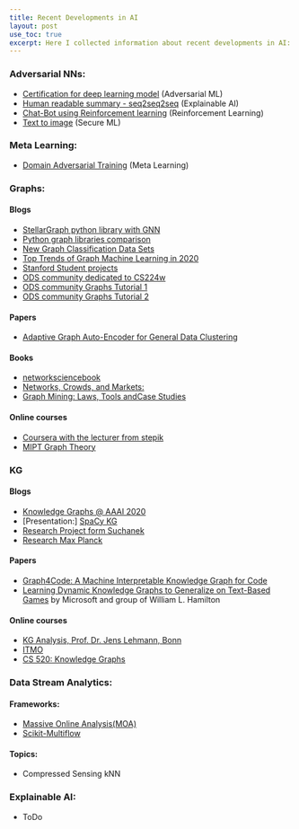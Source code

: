 ```yaml
---
title: Recent Developments in AI
layout: post
use_toc: true
excerpt: Here I collected information about recent developments in AI:
---
```


### Adversarial NNs:
- [Certification for deep learning model](https://files.sri.inf.ethz.ch/website/papers/sp2018.pdf) (Adversarial ML)
- [Human readable summary - seq2seq2seq](https://arxiv.org/pdf/1810.02851.pdf) (Explainable AI)
- [Chat-Bot using Reinforcement learning](https://aclweb.org/anthology/D16-1127) (Reinforcement Learning)
- [Text to image](https://arxiv.org/pdf/1605.05396.pdf) (Secure ML)

### Meta Learning:
- [Domain Adversarial Training](https://arxiv.org/pdf/1505.07818.pdf) (Meta Learning)

### Graphs:
#### Blogs
- [StellarGraph python library with GNN](https://stellargraph.readthedocs.io/en/stable/index.html)
- [Python graph libraries comparison](https://www.timlrx.com/2020/05/10/benchmark-of-popular-graph-network-packages-v2/)
- [New Graph Classification Data Sets](https://medium.com/@sergei.ivanov_24894/new-graph-classification-data-sets-43e134340d2d)
- [Top Trends of Graph Machine Learning in 2020](https://towardsdatascience.com/top-trends-of-graph-machine-learning-in-2020-1194175351a3)
- [Stanford Student projects](http://snap.stanford.edu/class/cs224w-2018/info.html)
- [ODS community dedicated to CS224w](https://docs.google.com/document/d/18sUuIYaT2MsqyD-XvxtwtR488VxZyQ94isEjo2diQ40/edit)
- [ODS community Graphs Tutorial 1](https://nbviewer.jupyter.org/github/Yorko/mlcourse_open/blob/master/jupyter_english/tutorials/Epidemics_on_networks_with_NetworkX_and_EoN_Syrovatskiy_Ilya.ipynb)
- [ODS community Graphs Tutorial 2](https://nbviewer.jupyter.org/github/Yorko/mlcourse.ai/blob/master/jupyter_english/tutorials/Introduction_to_Network_Analysis_with_NetworkX_Georgy_Lazarev.ipynb)   

#### Papers
- [Adaptive Graph Auto-Encoder for General Data Clustering](https://arxiv.org/abs/2002.08648)

#### Books
- [networksciencebook](http://networksciencebook.com/chapter/2)
- [Networks, Crowds, and Markets: ](https://www.cs.cornell.edu/home/kleinber/networks-book/)
- [Graph Mining: Laws, Tools andCase Studies](https://pdfs.semanticscholar.org/9ff2/cc321284db347148b2108bb880c9461d1279.pdf)

#### Online courses
- [Coursera with the lecturer from stepik](https://www.coursera.org/lecture/delivery-problem/delivery-problem-1ok2C)
- [MIPT Graph Theory](https://www.coursera.org/learn/teoriya-grafov/home/)

### KG

#### Blogs
- [Knowledge Graphs @ AAAI 2020](https://medium.com/@mgalkin/knowledge-graphs-aaai-2020-c457ad5aafc0)
- [Presentation:]  [SpaCy KG](https://drive.google.com/file/d/1EuGxcQLcXvjjkZ-KRUlwpr_doBVyEBEG/view)
- [Research Project form Suchanek](https://suchanek.name/work/research/nordf/)
- [Research Max Planck](https://www.mpi-inf.mpg.de/departments/databases-and-information-systems/research/yago-naga/)

#### Papers
- [Graph4Code: A Machine Interpretable Knowledge Graph for Code](https://arxiv.org/abs/2002.09440)
- [Learning Dynamic Knowledge Graphs to Generalize on Text-Based Games](https://arxiv.org/abs/2002.09127) by Microsoft and group of William L. Hamilton

#### Online courses
- [KG Analysis, Prof. Dr. Jens Lehmann, Bonn](https://sewiki.iai.uni-bonn.de/teaching/lectures/kga/2018/slides)
- [ITMO](https://drive.google.com/drive/folders/1w9zf1Ovl3LDDJu-8VTV8vL5XBMHzX4-W?usp=sharing)
- [CS 520: Knowledge Graphs](https://web.stanford.edu/class/cs520/abstracts/)

### Data Stream Analytics:
#### Frameworks:
- [Massive Online Analysis(MOA)](https://moa.cms.waikato.ac.nz/)
- [Scikit-Multiflow](https://scikit-multiflow.github.io//)
#### Topics:
- Compressed Sensing kNN

### Explainable AI:
- ToDo
